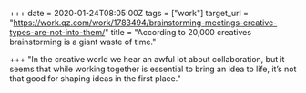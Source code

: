 +++
date = 2020-01-24T08:05:00Z
tags = ["work"]
target_url = "https://work.qz.com/work/1783494/brainstorming-meetings-creative-types-are-not-into-them/"
title = "According to 20,000 creatives brainstorming is a giant waste of time."

+++
"In the creative world we hear an awful lot about collaboration, but it seems that while working together is essential to bring an idea to life, it’s not that good for shaping ideas in the first place."